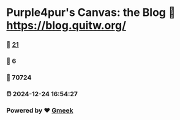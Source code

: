 # Purple4pur's Canvas: the Blog :link: https://blog.quitw.org/ 
### :page_facing_up: [21](https://blog.quitw.org//tag.html) 
### :speech_balloon: 6 
### :hibiscus: 70724 
### :alarm_clock: 2024-12-24 16:54:27 
### Powered by :heart: [Gmeek](https://github.com/Meekdai/Gmeek)
